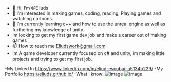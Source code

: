 - 👋 Hi, I’m @Eliuds
- 👀 I’m interested in making games, coding, reading, Playing games and watching cartoons.
- 🌱 I’m currently learning c++ and how to use the unreal engine as well as furthering my knowledge of unity.
- Im looking to get my first game dev job and make a career out of making games
- 📫 How to reach me Eliudswork@gmail.com
- Im A game developer currently focused on c# and unity, im making little projects and trying to get my first job.

-My Linked In https://www.linkedin.com/in/eliud-escobar-a5134b229/
-My Portfolio https://eliuds.github.io/
-What i know:
![image](https://user-images.githubusercontent.com/96641564/163076372-fe79e5b2-ef8b-4ccf-a9fb-76b6f29080d4.png)
![image](https://user-images.githubusercontent.com/96641564/163076470-6428b86d-c71c-4daa-9b3a-44f00b06b392.png)



<!---
Eliuds/Eliuds is a ✨ special ✨ repository because its `README.md` (this file) appears on your GitHub profile.
You can click the Preview link to take a look at your changes.
--->
